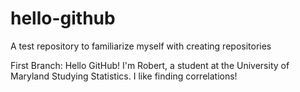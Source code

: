 # hello-github
A test repository to familiarize myself with creating repositories 

First Branch:
Hello GitHub! I'm Robert, a student at the University of Maryland Studying Statistics. I like finding correlations! 
